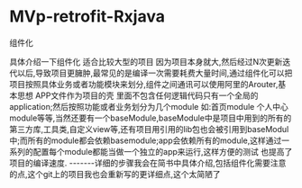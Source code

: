 # MVp-retrofit-Rxjava
组件化

具体介绍一下组件化 适合比较大型的项目 因为项目本身就大,然后经过N次更新迭代以后,导致项目更臃肿,最常见的是编译一次需要耗费大量时间,通过组件化可以把项目按照具体业务或者功能模块来划分,组件之间通讯可以使用阿里的Arouter,基本思想  APP文件作为项目的壳 里面不包含任何逻辑代码只有一个全局的application;然后按照功能或者业务划分为几个module 如:首页module 个人中心module等等,当然还要有一个baseModule,baseModule中是项目中用到的所有的第三方库,工具类,自定义view等,还有项目用引用的lib包也会被引用到baseModul中;而所有的module都会依赖basemodule;app会依赖所有的module,这样通过一系列的配置每个module都能当做一个独立的app来运行,这样方便的测试 也提高了项目的编译速度.
-------详细的步骤我会在简书中具体介绍,包括组件化需要注意的点,这个git上的项目我也会重新写的更详细点,这个太简陋了
